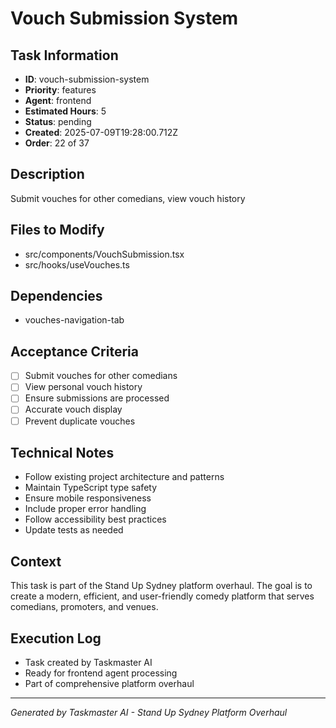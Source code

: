# Vouch Submission System

## Task Information
- **ID**: vouch-submission-system
- **Priority**: features
- **Agent**: frontend
- **Estimated Hours**: 5
- **Status**: pending
- **Created**: 2025-07-09T19:28:00.712Z
- **Order**: 22 of 37

## Description
Submit vouches for other comedians, view vouch history

## Files to Modify
- src/components/VouchSubmission.tsx
- src/hooks/useVouches.ts

## Dependencies
- vouches-navigation-tab

## Acceptance Criteria
- [ ] Submit vouches for other comedians
- [ ] View personal vouch history
- [ ] Ensure submissions are processed
- [ ] Accurate vouch display
- [ ] Prevent duplicate vouches

## Technical Notes
- Follow existing project architecture and patterns
- Maintain TypeScript type safety
- Ensure mobile responsiveness
- Include proper error handling
- Follow accessibility best practices
- Update tests as needed

## Context
This task is part of the Stand Up Sydney platform overhaul. The goal is to create a modern, efficient, and user-friendly comedy platform that serves comedians, promoters, and venues.

## Execution Log
- Task created by Taskmaster AI
- Ready for frontend agent processing
- Part of comprehensive platform overhaul

---
*Generated by Taskmaster AI - Stand Up Sydney Platform Overhaul*
